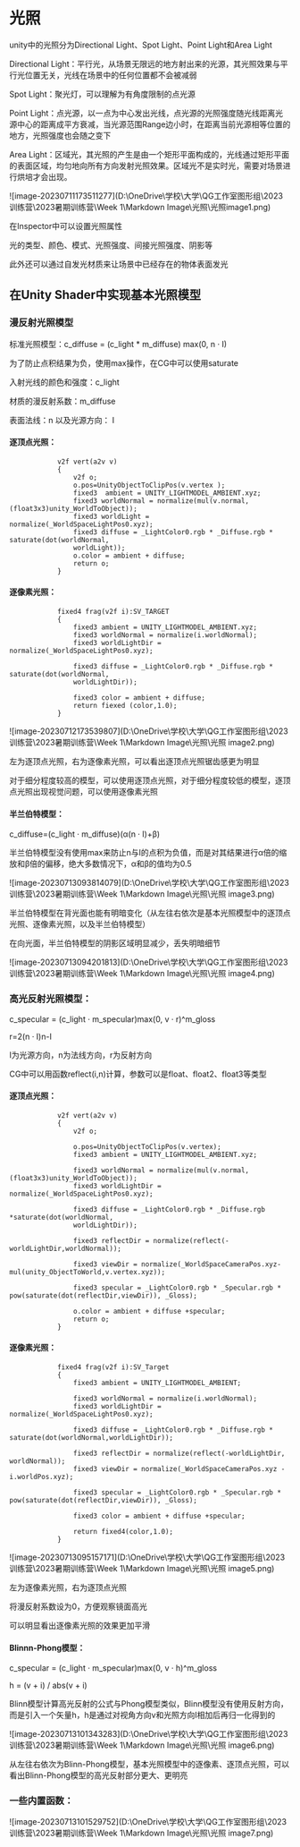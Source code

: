 # 光照

unity中的光照分为Directional Light、Spot Light、Point Light和Area Light

Directional Light：平行光，从场景无限远的地方射出来的光源，其光照效果与平行光位置无关，光线在场景中的任何位置都不会被减弱

Spot Light：聚光灯，可以理解为有角度限制的点光源

Point Light：点光源，以一点为中心发出光线，点光源的光照强度随光线距离光源中心的距离成平方衰减，当光源范围Range边小时，在距离当前光源相等位置的地方，光照强度也会随之变下

Area Light：区域光，其光照的产生是由一个矩形平面构成的，光线通过矩形平面的表面区域，均匀地向所有方向发射光照效果。区域光不是实时光，需要对场景进行烘培才会出现。

![image-20230711173511277](D:\OneDrive\学校\大学\QG工作室图形组\2023训练营\2023暑期训练营\Week 1\Markdown Image\光照\光照image1.png)

在Inspector中可以设置光照属性

光的类型、颜色、模式、光照强度、间接光照强度、阴影等

此外还可以通过自发光材质来让场景中已经存在的物体表面发光



## 在Unity Shader中实现基本光照模型

### 漫反射光照模型

标准光照模型：c_diffuse = (c_light * m_diffuse) max(0, n · I)

为了防止点积结果为负，使用max操作，在CG中可以使用saturate

入射光线的颜色和强度：c_light

材质的漫反射系数：m_diffuse

表面法线：n 以及光源方向： I

#### 逐顶点光照：

```ShaderLab
            v2f vert(a2v v)
            {
                v2f o;
                o.pos=UnityObjectToClipPos(v.vertex );
                fixed3  ambient = UNITY_LIGHTMODEL_AMBIENT.xyz;
                fixed3 worldNormal = normalize(mul(v.normal,(float3x3)unity_WorldToObject));
                fixed3 worldLight = normalize(_WorldSpaceLightPos0.xyz);
                fixed3 diffuse = _LightColor0.rgb * _Diffuse.rgb * saturate(dot(worldNormal,
                worldLight));
                o.color = ambient + diffuse;
                return o;
            }
```

#### 逐像素光照：

```ShaderLab
            fixed4 frag(v2f i):SV_TARGET
            {
                fixed3 ambient = UNITY_LIGHTMODEL_AMBIENT.xyz;
                fixed3 worldNormal = normalize(i.worldNormal);
                fixed3 worldLightDir = normalize(_WorldSpaceLightPos0.xyz);

                fixed3 diffuse = _LightColor0.rgb * _Diffuse.rgb * saturate(dot(worldNormal,
                worldLightDir));

                fixed3 color = ambient + diffuse;
                return fiexed (color,1.0);
            }
```

![image-20230712173539807](D:\OneDrive\学校\大学\QG工作室图形组\2023训练营\2023暑期训练营\Week 1\Markdown Image\光照\光照 image2.png)

左为逐顶点光照，右为逐像素光照，可以看出逐顶点光照锯齿感更为明显

对于细分程度较高的模型，可以使用逐顶点光照，对于细分程度较低的模型，逐顶点光照出现视觉问题，可以使用逐像素光照

#### 半兰伯特模型：

c_diffuse=(c_light · m_diffuse)(α(n · I)+β)

半兰伯特模型没有使用max来防止n与I的点积为负值，而是对其结果进行α倍的缩放和β倍的偏移，绝大多数情况下，α和β的值均为0.5

![image-20230713093814079](D:\OneDrive\学校\大学\QG工作室图形组\2023训练营\2023暑期训练营\Week 1\Markdown Image\光照\光照 image3.png)

半兰伯特模型在背光面也能有明暗变化（从左往右依次是基本光照模型中的逐顶点光照、逐像素光照，以及半兰伯特模型）

在向光面，半兰伯特模型的阴影区域明显减少，丢失明暗细节

![image-20230713094201813](D:\OneDrive\学校\大学\QG工作室图形组\2023训练营\2023暑期训练营\Week 1\Markdown Image\光照\光照 image4.png)

### 高光反射光照模型：

c_specular = (c_light · m_specular)max(0, v · r)^m_gloss

r=2(n · I)n-I

I为光源方向，n为法线方向，r为反射方向	

CG中可以用函数reflect(i,n)计算，参数可以是float、float2、float3等类型

#### 逐顶点光照：

```ShaderLab
            v2f vert(a2v v)
            {
                v2f o;

                o.pos=UnityObjectToClipPos(v.vertex);
                fixed3 ambient = UNITY_LIGHTMODEL_AMBIENT.xyz;

                fixed3 worldNormal = normalize(mul(v.normal,(float3x3)unity_WorldToObject));
                fixed3 worldLightDir = normalize(_WorldSpaceLightPos0.xyz);

                fixed3 diffuse = _LightColor0.rgb * _Diffuse.rgb *saturate(dot(worldNormal,
                worldLightDir));

                fixed3 reflectDir = normalize(reflect(-worldLightDir,worldNormal));
                
                fixed3 viewDir = normalize(_WorldSpaceCameraPos.xyz-mul(unity_ObjectToWorld,v.vertex.xyz));

                fixed3 specular = _LightColor0.rgb * _Specular.rgb * pow(saturate(dot(reflectDir,viewDir)), _Gloss);

                o.color = ambient + diffuse +specular;
                return o;
            }
```



#### 逐像素光照：

```ShaderLab
            fixed4 frag(v2f i):SV_Target
            {
                fixed3 ambient = UNITY_LIGHTMODEL_AMBIENT;

                fixed3 worldNormal = normalize(i.worldNormal);
                fixed3 worldLightDir = normalize(_WorldSpaceLightPos0.xyz);

                fixed3 diffuse = _LightColor0.rgb * _Diffuse.rgb * saturate(dot(worldNormal,worldLightDir));

                fixed3 reflectDir = normalize(reflect(-worldLightDir, worldNormal));
                fixed3 viewDir = normalize(_WorldSpaceCameraPos.xyz - i.worldPos.xyz);

                fixed3 specular = _LightColor0.rgb * _Specular.rgb * pow(saturate(dot(reflectDir,viewDir)), _Gloss);

                fixed3 color = ambient + diffuse +specular;

                return fixed4(color,1.0);
            }
```

![image-20230713095157171](D:\OneDrive\学校\大学\QG工作室图形组\2023训练营\2023暑期训练营\Week 1\Markdown Image\光照\光照 image5.png)

左为逐像素光照，右为逐顶点光照

将漫反射系数设为0，方便观察镜面高光

可以明显看出逐像素光照的效果更加平滑



#### Blinnn-Phong模型：

c_specular = (c_light · m_specular)max(0, v · h)^m_gloss

h = (v + i) / abs(v + i)

Blinn模型计算高光反射的公式与Phong模型类似，Blinn模型没有使用反射方向，而是引入一个矢量h，h是通过对视角方向v和光照方向I相加后再归一化得到的



![image-20230713101343283](D:\OneDrive\学校\大学\QG工作室图形组\2023训练营\2023暑期训练营\Week 1\Markdown Image\光照\光照 image6.png)

从左往右依次为Blinn-Phong模型，基本光照模型中的逐像素、逐顶点光照，可以看出Blinn-Phong模型的高光反射部分更大、更明亮



### 一些内置函数：

![image-20230713101529752](D:\OneDrive\学校\大学\QG工作室图形组\2023训练营\2023暑期训练营\Week 1\Markdown Image\光照\光照 image7.png)
